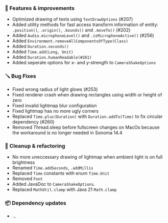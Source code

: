 ### 🚀 Features & improvements

- Optimized drawing of texts using `TextDrawOptions` (#207)
- Added utility methods for fast access transform information of entity: `.position()`, `.origin()`, `.bounds()` and `.moveTo()` (#202)
- Added `Audio.microphoneLevel()` and `.isMicrophoneActive()` (#256)
- Added `Environment.removeAllComponentsOfType(Class)`
- Added `Duration.seconds()`
- Added `Time.add(Long, Unit)`
- Added `Duration.humanReadable(#261)`
- Added seperate options for x- and y-strength to `CameraShakeOptions`

### 🪛 Bug Fixes

- Fixed wrong radius of light glows (#253)
- Fixed renderer crash when drawing rectangles using width or height of zero
- Fixed invalid lightmap blur configuration
- Fixed lightmap has no more ugly corners
- Replaced `Time.plus(Duration)` with `Duration.addTo(Time)` to fix circular dependency (#260)
- Removed Thread.sleep before fullscreen changes on MacOs because  the workaround is no longer needed in Sonoma 14.4

### 🧽 Cleanup & refactoring

- No more uneccessary drawing of lightmap when ambient light is on full brightness
- Renamed `Time.addSeconds`, `.addMillis`
- Replaced `Time` constants with enum `Time.Unit`
- Removed `Font`
- Added JavaDoc to `CameraShakeOptions`.
- Replaced `MathUtil.clamp` with Java 21 `Math.clamp`

### 📦 Dependency updates

- ...